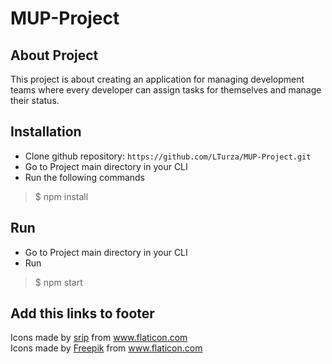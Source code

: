 # MUP-Project

## About Project
This project is about creating an application for managing development teams where every developer can assign tasks for themselves and manage their status.
## Installation
- Clone github repository: `https://github.com/LTurza/MUP-Project.git`
- Go to Project main directory in your CLI
- Run the following commands
> $ npm install
## Run
- Go to Project main directory in your CLI
- Run 
> $ npm start


## Add this links to footer
<div>Icons made by <a href="https://www.flaticon.com/authors/srip" title="srip">srip</a> from <a href="https://www.flaticon.com/" title="Flaticon">www.flaticon.com</a></div> 
<div>Icons made by <a href="https://www.freepik.com" title="Freepik">Freepik</a> from <a href="https://www.flaticon.com/" title="Flaticon">www.flaticon.com</a></div>